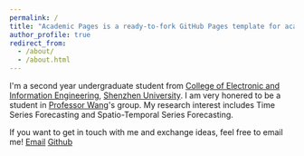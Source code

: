```yaml
---
permalink: /
title: "Academic Pages is a ready-to-fork GitHub Pages template for academic personal websites"
author_profile: true
redirect_from: 
  - /about/
  - /about.html
---
```


I'm a second year undergraduate student from [College of Electronic and Information Engineering](https://ceie.szu.edu.cn/), [Shenzhen University](https://www.szu.edu.cn/).
I am very honered to be a student in [Professor Wang](https://ceie.szu.edu.cn/info/1038/2053.htm)'s group.
My research interest includes Time Series Forecasting and Spatio-Temporal Series Forecasting.

If you want to get in touch with me and exchange ideas, feel free to email me!
[Email](mailto:qhb8n24@outlook.com)
[Github](https://github.com/HowardQiuu)
